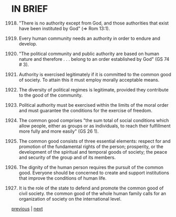 # IN BRIEF

1918. "There is no authority except from God, and those authorities that exist have been instituted by God" (⇒ Rom 13:1).

1919. Every human community needs an authority in order to endure and develop.

1920. "The political community and public authority are based on human nature and therefore . . . belong to an order established by God" (GS 74 # 3).

1921. Authority is exercised legitimately if it is committed to the common good of society. To attain this it must employ morally acceptable means.

1922. The diversity of political regimes is legitimate, provided they contribute to the good of the community.

1923. Political authority must be exercised within the limits of the moral order and must guarantee the conditions for the exercise of freedom.

1924. The common good comprises "the sum total of social conditions which allow people, either as groups or as individuals, to reach their fulfillment more fully and more easily" (GS 26 1).

1925. The common good consists of three essential elements: respect for and promotion of the fundamental rights of the person; prosperity, or the development of the spiritual and temporal goods of society; the peace and security of the group and of its members.

1926. The dignity of the human person requires the pursuit of the common good. Everyone should be concerned to create and support institutions that improve the conditions of human life.

1927. It is the role of the state to defend and promote the common good of civil society. the common good of the whole human family calls for an organization of society on the international level.

[previous](https://github.com/Tenari/non-fiction/blob/master/catechism/__P6L.md) | [next](https://github.com/Tenari/non-fiction/blob/master/catechism/__P6N.md)